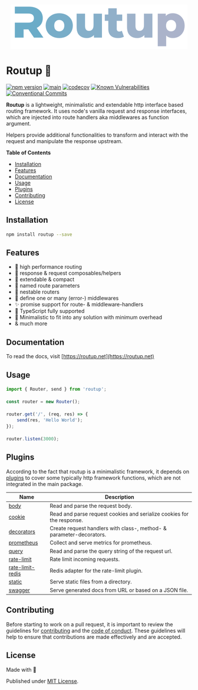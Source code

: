 <div align="center">

[![Routup banner](./.github/assets/banner.png)](https://routup.net)

</div>

# Routup 🧙‍

[![npm version](https://badge.fury.io/js/routup.svg)](https://badge.fury.io/js/routup)
[![main](https://github.com/Tada5hi/routup/actions/workflows/main.yml/badge.svg)](https://github.com/Tada5hi/routup/actions/workflows/main.yml)
[![codecov](https://codecov.io/gh/tada5hi/routup/branch/master/graph/badge.svg?token=CLIA667K6V)](https://codecov.io/gh/tada5hi/routup)
[![Known Vulnerabilities](https://snyk.io/test/github/Tada5hi/routup/badge.svg)](https://snyk.io/test/github/Tada5hi/routup)
[![Conventional Commits](https://img.shields.io/badge/Conventional%20Commits-1.0.0-%23FE5196?logo=conventionalcommits&logoColor=white)](https://conventionalcommits.org)

**Routup** is a lightweight, minimalistic and extendable http interface based routing framework.
It uses node's vanilla request and response interfaces, which are injected into route handlers aka middlewares as function argument.

Helpers provide additional functionalities to transform and interact with the request and manipulate the response upstream.

**Table of Contents**

- [Installation](#installation)
- [Features](#features)
- [Documentation](#documentation)
- [Usage](#usage)
- [Plugins](#plugins)
- [Contributing](#contributing)
- [License](#license)

## Installation

```bash
npm install routup --save
```

## Features

- 🚀 high performance routing
- 🧰 response & request composables/helpers
- 💼 extendable & compact
- 🛫 named route parameters
- 📁 nestable routers
- 🤝️ define one or many (error-) middlewares
- ✨ promise support for route- & middleware-handlers
- 👕 TypeScript fully supported
- 🤏 Minimalistic to fit into any solution with minimum overhead
- & much more

## Documentation

To read the docs, visit [https://routup.net](https://routup.net)

## Usage

```typescript
import { Router, send } from 'routup';

const router = new Router();

router.get('/', (req, res) => {
    send(res, 'Hello World');
});

router.listen(3000);
```

## Plugins

According to the fact that routup is a minimalistic framework, 
it depends on [plugins](https://github.com/routup/plugins) to cover some 
typically http framework functions, which are not integrated in the main package.

| Name                                                                       | Description                                                            |
|----------------------------------------------------------------------------|------------------------------------------------------------------------|
| [body](https://www.npmjs.com/package/@routup/body)                         | Read and parse the request body.                                       |
| [cookie](https://www.npmjs.com/package/@routup/cookie)                     | Read and parse request cookies and serialize cookies for the response. |
| [decorators](https://www.npmjs.com/package/@routup/decorators)             | Create request handlers with class-, method- & parameter-decorators.   |
| [prometheus](https://www.npmjs.com/package/@routup/prometheus)             | Collect and serve metrics for prometheus.                              |
| [query](https://www.npmjs.com/package/@routup/query)                       | Read and parse the query string of the request url.                    |
| [rate-limit](https://www.npmjs.com/package/@routup/rate-limit)             | Rate limit incoming requests.                                          |
| [rate-limit-redis](https://www.npmjs.com/package/@routup/rate-limit-redis) | Redis adapter for the rate-limit plugin.                               |
| [static](https://www.npmjs.com/package/@routup/static)                     | Serve static files from a directory.                                   |
| [swagger](https://www.npmjs.com/package/@routup/swagger)                   | Serve generated docs from URL or based on a JSON file.                 |
## Contributing

Before starting to work on a pull request, it is important to review the guidelines for
[contributing](./CONTRIBUTING.md) and the [code of conduct](./CODE_OF_CONDUCT.md).
These guidelines will help to ensure that contributions are made effectively and are accepted.

## License

Made with 💚

Published under [MIT License](./LICENSE).
